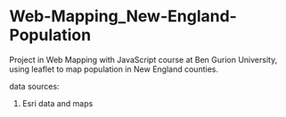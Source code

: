 # Web-Mapping_New-England-Population
Project in Web Mapping with JavaScript course at Ben Gurion University, using leaflet to map population in New England counties.

data sources:
1. Esri data and maps
